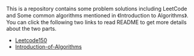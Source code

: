 This is a repository contains some problem solutions including LeetCode and Some common algorithms mentioned in 《Introduction 
to Algorithms》. You can click the following two links to read README to get more details about the two parts.

* [Leetcode150](https://github.com/jiangxq18/leetcode/blob/master/Leetcode150/README.md)
* [Introduction-of-Algorithms](https://github.com/jiangxq18/leetcode/blob/master/Introduction-of-Algorithms/README.md)